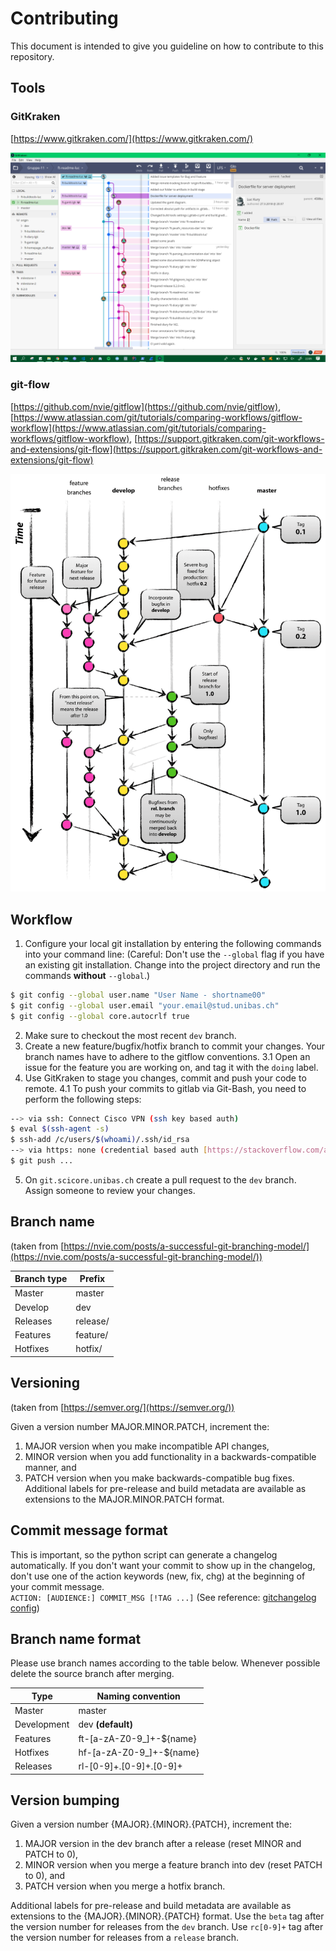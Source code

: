 # Contributing
This document is intended to give you guideline on how to contribute to this repository.

## Tools
### GitKraken
[https://www.gitkraken.com/](https://www.gitkraken.com/)

![GitKraken Screenshot](assets/other/gitkraken.png)


### git-flow
[https://github.com/nvie/gitflow](https://github.com/nvie/gitflow), [https://www.atlassian.com/git/tutorials/comparing-workflows/gitflow-workflow](https://www.atlassian.com/git/tutorials/comparing-workflows/gitflow-workflow), [https://support.gitkraken.com/git-workflows-and-extensions/git-flow](https://support.gitkraken.com/git-workflows-and-extensions/git-flow)

![git-flow branch diagram](assets/other/branching_model.png)


## Workflow
1. Configure your local git installation by entering the following commands into your command line:
(Careful: Don't use the ``--global`` flag if you have an existing git installation. Change into the project directory and run the commands **without** ``--global``.)  
```sh
$ git config --global user.name "User Name - shortname00"
$ git config --global user.email "your.email@stud.unibas.ch"
$ git config --global core.autocrlf true
```
2. Make sure to checkout the most recent ``dev`` branch.
3. Create a new feature/bugfix/hotfix branch to commit your changes. Your branch names have to adhere to the gitflow conventions.
3.1 Open an issue for the feature you are working on, and tag it with the ``doing`` label.
4. Use GitKraken to stage you changes, commit and push your code to remote. 
4.1 To push your commits to gitlab via Git-Bash, you need to perform the following steps:  
```sh
--> via ssh: Connect Cisco VPN (ssh key based auth)
$ eval $(ssh-agent -s)
$ ssh-add /c/users/$(whoami)/.ssh/id_rsa
--> via https: none (credential based auth [https://stackoverflow.com/a/5343146](https://stackoverflow.com/a/5343146))
$ git push ...  
```
5. On ``git.scicore.unibas.ch`` create a pull request to the ``dev`` branch. Assign someone to review your changes.


## Branch name
(taken from [https://nvie.com/posts/a-successful-git-branching-model/](https://nvie.com/posts/a-successful-git-branching-model/))

| Branch type            | Prefix          |
| --------------- | ------------- |
| Master  | master  |
| Develop  | dev  |
| Releases  | release/  |
| Features  | feature/  |
| Hotfixes  | hotfix/  |


## Versioning
(taken from [https://semver.org/](https://semver.org/))

Given a version number MAJOR.MINOR.PATCH, increment the:
1. MAJOR version when you make incompatible API changes,
2. MINOR version when you add functionality in a backwards-compatible manner, and
3. PATCH version when you make backwards-compatible bug fixes.
Additional labels for pre-release and build metadata are available as extensions to the MAJOR.MINOR.PATCH format.


## Commit message format
This is important, so the python script can generate a changelog automatically. If you don't want your commit to show up in the changelog, don't use one of the action keywords (new, fix, chg) at the beginning of your commit message.  
``ACTION: [AUDIENCE:] COMMIT_MSG [!TAG ...]`` (See reference: [gitchangelog config][1])

## Branch name format
Please use branch names according to the table below. Whenever possible delete the source branch after merging.

| Type        | Naming convention       |
| ----------- | ------------------------ |
| Master      | master                   |
| Development | dev **(default)**        |
| Features    | ft-[a-zA-Z0-9_]+-${name} |
| Hotfixes    | hf-[a-zA-Z0-9_]+-${name} |
| Releases    | rl-[0-9]+.[0-9]+.[0-9]+  |

## Version bumping
Given a version number {MAJOR}.{MINOR}.{PATCH}, increment the:

1. MAJOR version in the dev branch after a release (reset MINOR and PATCH to 0),
2. MINOR version when you merge a feature branch into dev (reset PATCH to 0), and
3. PATCH version when you merge a hotfix branch.

Additional labels for pre-release and build metadata are available as extensions to the {MAJOR}.{MINOR}.{PATCH} format. Use the ``beta`` tag after the version number for releases from the ``dev`` branch.
Use ``rc[0-9]+`` tag after the version number for releases from a ``release`` branch.


[1]: https://github.com/vaab/gitchangelog/blob/master/src/gitchangelog/gitchangelog.rc.reference
